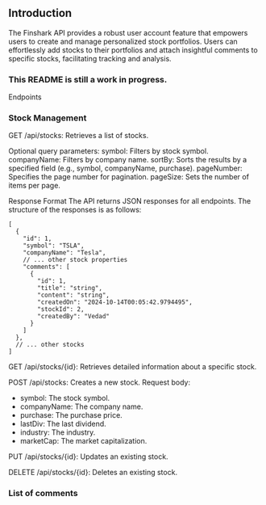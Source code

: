 ## Introduction
The Finshark API provides a robust user account feature that empowers users to create and manage personalized stock portfolios. Users can effortlessly add stocks to their portfolios and attach insightful comments to specific stocks, facilitating tracking and analysis.
### This README is still a work in progress.
Endpoints

### Stock Management
GET /api/stocks: Retrieves a list of stocks.

Optional query parameters:
symbol: Filters by stock symbol.
companyName: Filters by company name.
sortBy: Sorts the results by a specified field (e.g., symbol, companyName, purchase).
pageNumber: Specifies the page number for pagination.
pageSize: Sets the number of items per page.

Response Format
The API returns JSON responses for all endpoints. The structure of the responses is as follows:
```
[
  {
    "id": 1,
    "symbol": "TSLA",
    "companyName": "Tesla",
    // ... other stock properties
    "comments": [
      {
        "id": 1,
        "title": "string",
        "content": "string",
        "createdOn": "2024-10-14T00:05:42.9794495",
        "stockId": 2,
        "createdBy": "Vedad"
      }
    ]
  },
  // ... other stocks
]
```

GET /api/stocks/{id}: Retrieves detailed information about a specific stock.

POST /api/stocks: Creates a new stock.
Request body:
* symbol: The stock symbol.
* companyName: The company name.
* purchase: The purchase price.
* lastDiv: The last dividend.
* industry: The industry.
* marketCap: The market capitalization.

PUT /api/stocks/{id}: Updates an existing stock.

DELETE /api/stocks/{id}: Deletes an existing stock.

### List of comments

